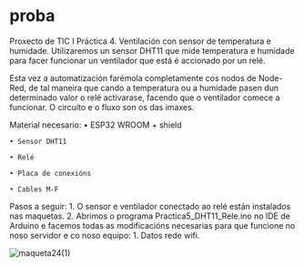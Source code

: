 # proba
Proxecto de TIC I
Práctica 4. Ventilación con sensor de temperatura e humidade.
Utilizaremos un sensor DHT11 que mide temperatura e humidade para facer funcionar un ventilador que está é accionado por un relé.

Esta vez a automatización farémola completamente cos nodos de Node-Red, de tal maneira que cando a temperatura ou a humidade pasen dun determinado valor o relé activarase, facendo que o ventilador comece a funcionar.
O circuíto e o fluxo son os das imaxes.

Material necesario:
    • ESP32 WROOM + shield 
    
    • Sensor DHT11
    
    • Relé
    
    • Placa de conexións
    
    • Cables M-F
    
Pasos a seguir:
    1. O sensor e ventilador conectado ao relé están instalados nas maquetas.
    2. Abrimos o programa Practica5_DHT11_Rele.ino no IDE de Arduino e facemos todas as modificacións necesarias para que funcione no noso servidor e co noso equipo:
        1. Datos rede wifi.

![maqueta24(1)](https://github.com/tecnoteis/proba/assets/126872606/b2b6c308-a8da-4a58-bbef-312feeab9f68)

        
